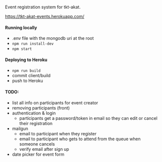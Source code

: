 Event registration system for tkt-akat.

https://tkt-akat-events.herokuapp.com/

#### Running locally
- .env file with the mongodb uri at the root
- `npm run install-dev`
- `npm start`

#### Deploying to Heroku
- `npm run build`
- commit client/build
- push to Heroku

#### TODO:
- list all info on participants for event creator
- removing participants (front)
- authentication & login
    - participants get a password/token in email so they can edit or cancel their registration
- mailgun
    - email to participant when they register
    - email to participant who gets to attend from the queue when someone cancels
    - verify email after sign up
- date picker for event form

